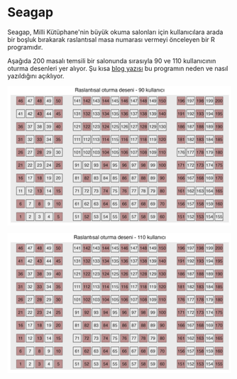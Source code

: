 # Seagap

Seagap, Milli Kütüphane'nin büyük okuma salonları için kullanıcılara arada bir boşluk bırakarak raslantısal masa numarası vermeyi önceleyen bir R programıdır.

Aşağıda 200 masalı temsili bir salonunda sırasıyla 90 ve 110 kullanıcının oturma desenleri yer alıyor. Şu kısa [blog yazısı](https://barisguven.netlify.app/posts/2025-01-30-milli-kutuphane-oneri/) bu programın neden ve nasıl yazıldığını açıklıyor.

![](images/users_90.jpeg)

![](images/users_110.jpeg)


